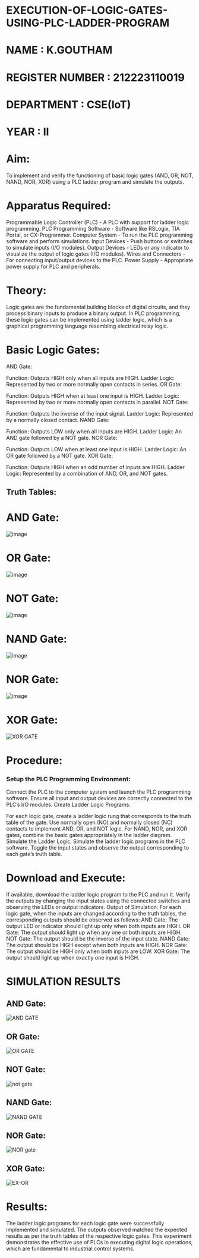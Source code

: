 # EXECUTION-OF-LOGIC-GATES-USING-PLC-LADDER-PROGRAM


 # NAME : K.GOUTHAM
 # REGISTER NUMBER : 212223110019
 # DEPARTMENT : CSE(IoT)
 # YEAR : II

 
# Aim:
To implement and verify the functioning of basic logic gates (AND, OR, NOT, NAND, NOR, XOR) using a PLC ladder program and simulate the outputs.

# Apparatus Required:
Programmable Logic Controller (PLC) - A PLC with support for ladder logic programming.
PLC Programming Software - Software like RSLogix, TIA Portal, or CX-Programmer.
Computer System - To run the PLC programming software and perform simulations.
Input Devices - Push buttons or switches to simulate inputs (I/O modules).
Output Devices - LEDs or any indicator to visualize the output of logic gates (I/O modules).
Wires and Connectors - For connecting input/output devices to the PLC.
Power Supply - Appropriate power supply for PLC and peripherals.


# Theory:
Logic gates are the fundamental building blocks of digital circuits, and they process binary inputs to produce a binary output. In PLC programming, these logic gates can be implemented using ladder logic, which is a graphical programming language resembling electrical relay logic.

# Basic Logic Gates:
AND Gate:

Function: Outputs HIGH only when all inputs are HIGH.
Ladder Logic: Represented by two or more normally open contacts in series.
OR Gate:

Function: Outputs HIGH when at least one input is HIGH.
Ladder Logic: Represented by two or more normally open contacts in parallel.
NOT Gate:

Function: Outputs the inverse of the input signal.
Ladder Logic: Represented by a normally closed contact.
NAND Gate:

Function: Outputs LOW only when all inputs are HIGH.
Ladder Logic: An AND gate followed by a NOT gate.
NOR Gate:

Function: Outputs LOW when at least one input is HIGH.
Ladder Logic: An OR gate followed by a NOT gate.
XOR Gate:

Function: Outputs HIGH when an odd number of inputs are HIGH.
Ladder Logic: Represented by a combination of AND, OR, and NOT gates.
## Truth Tables:
 # AND Gate:
 ![image](https://github.com/user-attachments/assets/7c3502d7-4006-43e1-a307-ddbed31344d4)

 # OR Gate:

![image](https://github.com/user-attachments/assets/73a69bdf-e226-47fd-8206-b7dce9f3ab46)

# NOT Gate:
 ![image](https://github.com/user-attachments/assets/841b173e-3ccb-45f0-a5bb-2e218be01850)

# NAND Gate:
 ![image](https://github.com/user-attachments/assets/c36a7f21-5cb2-4d37-a51b-0f6f122460a9)

# NOR Gate:
![image](https://github.com/user-attachments/assets/779d2e7d-f65f-4092-98cc-ffb576afa162)

# XOR Gate:
![XOR GATE](https://github.com/user-attachments/assets/5a564589-e95a-4db6-a311-ada17065163d)

# Procedure:
### Setup the PLC Programming Environment:

Connect the PLC to the computer system and launch the PLC programming software.
Ensure all input and output devices are correctly connected to the PLC’s I/O modules.
Create Ladder Logic Programs:

For each logic gate, create a ladder logic rung that corresponds to the truth table of the gate.
Use normally open (NO) and normally closed (NC) contacts to implement AND, OR, and NOT logic.
For NAND, NOR, and XOR gates, combine the basic gates appropriately in the ladder diagram.
Simulate the Ladder Logic:
Simulate the ladder logic programs in the PLC software.
Toggle the input states and observe the output corresponding to each gate’s truth table.
# Download and Execute:

If available, download the ladder logic program to the PLC and run it.
Verify the outputs by changing the input states using the connected switches and observing the LEDs or output indicators.
Output of Simulation:
For each logic gate, when the inputs are changed according to the truth tables, the corresponding outputs should be observed as follows:
AND Gate: The output LED or indicator should light up only when both inputs are HIGH.
OR Gate: The output should light up when any one or both inputs are HIGH.
NOT Gate: The output should be the inverse of the input state.
NAND Gate: The output should be HIGH except when both inputs are HIGH.
NOR Gate: The output should be HIGH only when both inputs are LOW.
XOR Gate: The output should light up when exactly one input is HIGH.


# SIMULATION RESULTS 
## AND Gate:
![AND GATE](https://github.com/user-attachments/assets/9073bd3a-a207-4e68-bb86-dfce420e25b3)

## OR Gate:
![OR GATE](https://github.com/user-attachments/assets/5c8045c6-386a-4b70-9045-833f1a2a7ed8)

## NOT Gate:
![not gate](https://github.com/user-attachments/assets/418315f9-33b9-451e-8885-bc4bfa1352e1)

## NAND Gate:
![NAND  GATE](https://github.com/user-attachments/assets/ec0595a4-e196-43f7-9863-9f93d7d52f48)

## NOR Gate:
![NOR gate](https://github.com/user-attachments/assets/9fe942a7-4127-4f48-9836-efab4508c7c9)

## XOR Gate:
![EX-OR](https://github.com/user-attachments/assets/070af061-46fd-4530-a81d-4b092b5fa4a0)


# Results:
The ladder logic programs for each logic gate were successfully implemented and simulated.
The outputs observed matched the expected results as per the truth tables of the respective logic gates.
This experiment demonstrates the effective use of PLCs in executing digital logic operations, which are fundamental to industrial control systems.
